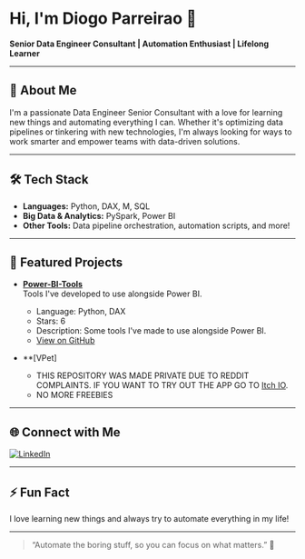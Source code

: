 # Hi, I'm Diogo Parreirao 👋

**Senior Data Engineer Consultant | Automation Enthusiast | Lifelong Learner**

---

## 🚀 About Me

I'm a passionate Data Engineer Senior Consultant with a love for learning new things and automating everything I can. Whether it's optimizing data pipelines or tinkering with new technologies, I'm always looking for ways to work smarter and empower teams with data-driven solutions.

---

## 🛠️ Tech Stack

- **Languages:** Python, DAX, M, SQL
- **Big Data & Analytics:** PySpark, Power BI
- **Other Tools:** Data pipeline orchestration, automation scripts, and more!

---

## 🌟 Featured Projects

- **[Power-BI-Tools](https://github.com/Parreirao2/Power-BI-Tools)**  
  Tools I've developed to use alongside Power BI.  
  - Language: Python, DAX 
  - Stars: 6  
  - Description: Some tools I've made to use alongside Power BI.  
  - [View on GitHub](https://github.com/Parreirao2/Power-BI-Tools)

- **[VPet]
  - THIS REPOSITORY WAS MADE PRIVATE DUE TO REDDIT COMPLAINTS. IF YOU WANT TO TRY OUT THE APP GO TO [Itch IO]([https://github.com/Parreirao2/Power-BI-Tools]).
  - NO MORE FREEBIES

---

## 🌐 Connect with Me

[![LinkedIn](https://img.shields.io/badge/LinkedIn-blue?logo=linkedin&style=for-the-badge)](https://www.linkedin.com/in/diogo-parreirao-030006173?utm_source=share&utm_campaign=share_via&utm_content=profile&utm_medium=android_app)

---

## ⚡ Fun Fact

I love learning new things and always try to automate everything in my life!

---

> “Automate the boring stuff, so you can focus on what matters.” 🚀

